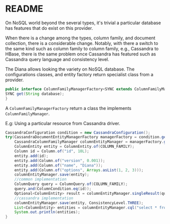 # README

On NoSQL world beyond the several types, it's trivial a particular database has features that do exist on this provider.

When there is a change among the types, column family, and document collection, there is a considerable change. Notably, with there a switch to the same kind such as column family to column family, e.g., Cassandra to HBase, there is the same problem once Cassandra has featured such as Cassandra query language and consistency level.

The Diana allows looking the variety on NoSQL database. The configurations classes, and entity factory return specialist class from a provider.

```java
public interface ColumnFamilyManagerFactory<SYNC extends ColumnFamilyManager> extends AutoCloseable {
SYNC get(String database);
}
```

A `ColumnFamilyManagerFactory` return a class the implements `ColumnFamilyManager`.

E.g: Using a particular resource from Cassandra driver.

```java
CassandraConfiguration condition = new CassandraConfiguration();
try(CassandraDocumentEntityManagerFactory managerFactory = condition.get()) {
    CassandraColumnFamilyManager columnEntityManager = managerFactory.get(KEY_SPACE);
    ColumnEntity entity = ColumnEntity.of(COLUMN_FAMILY);
    Column id = Column.of("id", 10L);
    entity.add(id);
    entity.add(Column.of("version", 0.001));
    entity.add(Column.of("name", "Diana"));
    entity.add(Column.of("options", Arrays.asList(1, 2, 3)));
    columnEntityManager.save(entity);
    //common implementation
    ColumnQuery query = ColumnQuery.of(COLUMN_FAMILY);
    query.and(ColumnCondition.eq(id));
    Optional<ColumnEntity> result = columnEntityManager.singleResult(query);
    //cassandra implementation
    columnEntityManager.save(entity, ConsistencyLevel.THREE);
    List<ColumnEntity> entities = columnEntityManager.cql("select * from newKeySpace.newColumnFamily");
    System.out.println(entities);
}
```

